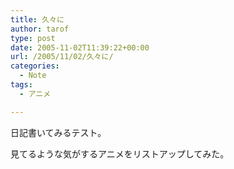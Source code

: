 ```yaml
---
title: 久々に
author: tarof
type: post
date: 2005-11-02T11:39:22+00:00
url: /2005/11/02/久々に/
categories:
  - Note
tags:
  - アニメ

---
```

日記書いてみるテスト。

見てるような気がするアニメをリストアップしてみた。